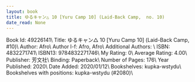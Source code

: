 ```yaml
---
layout: book
title: ゆるキャン△ 10 [Yuru Camp 10] (Laid-Back Camp,  no. 10)
date_read: None
---
```


Book Id: 49226141\ 
Title: ゆるキャン△ 10 [Yuru Camp 10] (Laid-Back Camp, #10)\ 
Author: Afro\ 
Author l-f: Afro, Afro\ 
Additional Authors: \ 
ISBN: 4832271741\ 
ISBN13: 9784832271746\ 
My Rating: 0\ 
Average Rating: 4.00\ 
Publisher: 芳文社\ 
Binding: Paperback\ 
Number of Pages: 176\ 
Year Published: 2020\ 
Date Added: 2020/01/12\ 
Bookshelves: kupka-wstydu\ 
Bookshelves with positions: kupka-wstydu (#2080)\ 

